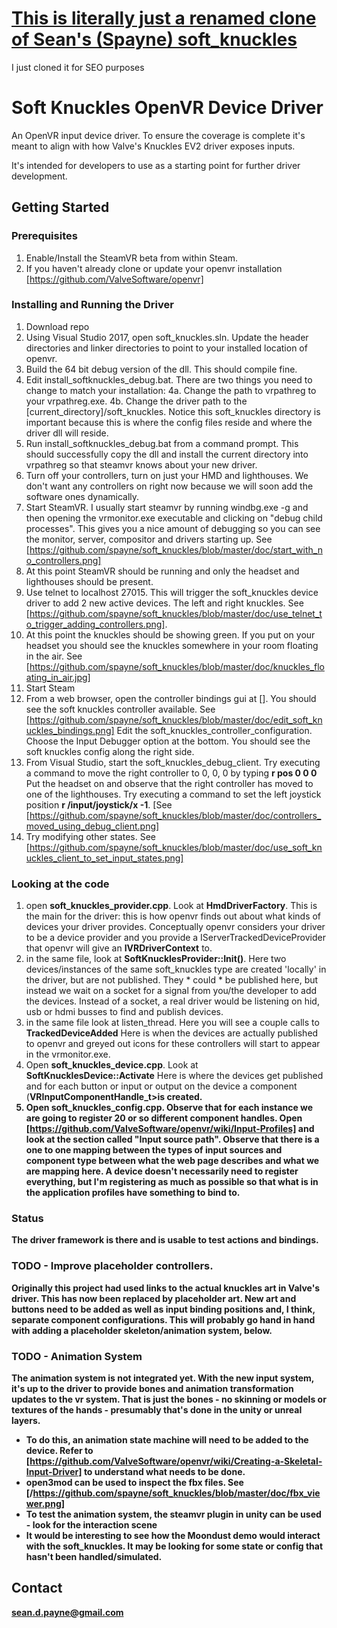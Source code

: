 # [This is literally just a renamed clone of Sean's (Spayne) soft_knuckles](https://github.com/spayne/soft_knuckles)
I just cloned it for SEO purposes

# Soft Knuckles OpenVR Device Driver

An OpenVR input device driver.  To ensure the coverage is complete it's meant to align with how Valve's Knuckles EV2 driver exposes inputs.

It's intended for developers to use as a starting point for further driver development.


## Getting Started

### Prerequisites

1. Enable/Install the SteamVR beta from within Steam.
2. If you haven't already clone or update your openvr installation [https://github.com/ValveSoftware/openvr]


### Installing and Running the Driver

1. Download repo
2. Using Visual Studio 2017, open soft_knuckles.sln.  Update the header directories and linker directories to point to your installed location of openvr.
3. Build the 64 bit debug version of the dll.  This should compile fine.
4. Edit install_softknuckles_debug.bat.  There are two things you need to change to match your installation:  4a. Change the path to vrpathreg to your vrpathreg.exe. 4b. Change the driver path to the [current_directory]/soft_knuckles.  Notice this soft_knuckles directory is important because this is where the config files reside and where the driver dll will reside.
5. Run install_softknuckles_debug.bat from a command prompt.  This should successfully copy the dll and install the current directory into vrpathreg so that steamvr knows about your new driver.
6. Turn off your controllers, turn on just your HMD and lighthouses.   We don't want any controllers on right now because we will soon add the software ones dynamically.
7. Start SteamVR.  I usually start steamvr by running windbg.exe -g and then opening the vrmonitor.exe executable and clicking on "debug child processes".  This gives you a nice amount of debugging so you can see the monitor, server, compositor and drivers starting up. See [https://github.com/spayne/soft_knuckles/blob/master/doc/start_with_no_controllers.png]
8. At this point SteamVR should be running and only the headset and lighthouses should be present.
9. Use telnet to localhost 27015. This will trigger the soft_knuckles device driver to add 2 new active devices.  The left and right knuckles. See [https://github.com/spayne/soft_knuckles/blob/master/doc/use_telnet_to_trigger_adding_controllers.png].
10. At this point the knuckles should be showing green.  If you put on your headset you should see the knuckles somewhere in your room floating in the air. See [https://github.com/spayne/soft_knuckles/blob/master/doc/knuckles_floating_in_air.jpg] 
11. Start Steam 
12. From a web browser, open the controller bindings gui at [].  You should see the soft knuckles controller available.  See [https://github.com/spayne/soft_knuckles/blob/master/doc/edit_soft_knuckles_bindings.png] Edit the soft_knuckles_controller_configuration. Choose the Input Debugger option at the bottom.  You should see the soft knuckles config along the right side.  
13. From Visual Studio, start the soft_knuckles_debug_client.  Try executing a command to move the right controller to 0, 0, 0 by typing <b>r pos 0 0 0</b> Put the headset on and observe that the right controller has moved to one of the lighthouses.  Try executing a command to set the left joystick position <b>r /input/joystick/x -1</b>. [See [https://github.com/spayne/soft_knuckles/blob/master/doc/controllers_moved_using_debug_client.png] 
14. Try modifying other states. See [https://github.com/spayne/soft_knuckles/blob/master/doc/use_soft_knuckles_client_to_set_input_states.png]

### Looking at the code
1. open <b>soft_knuckles_provider.cpp</b>.  Look at <b>HmdDriverFactory</b>.  This is the main for the driver: this is how openvr finds out about what kinds of devices your driver provides.  Conceptually openvr considers your driver to be a device provider and you provide a  IServerTrackedDeviceProvider that openvr will give an <b> IVRDriverContext</b> to.
2. in the same file, look at <b>SoftKnucklesProvider::Init()</b>.  Here two devices/instances of the same soft_knuckles type are created 'locally' in the driver, but are not published.  They * could * be published here, but instead we wait on a socket for a signal from you/the developer to add the devices.  Instead of a socket, a real driver would be listening on hid, usb or hdmi busses to find and publish devices.
3. in the same file look at listen_thread.  Here you will see a couple calls to <b>TrackedDeviceAdded</b> Here is when the devices are actually published to openvr and greyed out icons for these controllers will start to appear in the vrmonitor.exe.
4. Open <b>soft_knuckles_device.cpp</b>.   Look at <b>SoftKnucklesDevice::Activate</b> Here is where the devices get published and for each button or input or output on the device a component (<b>VRInputComponentHandle_t>is created.  
5. Open <b>soft_knuckles_config.cpp</b>.   Observe that for each instance we are going to register 20 or so different component handles.  Open [https://github.com/ValveSoftware/openvr/wiki/Input-Profiles] and look at the section called <b>"Input source path"</b>.  Observe that there is a one to one mapping between the types of input sources and component type between what the web page describes and what we are mapping here.  A device doesn't necessarily need to register everything, but I'm registering as much as possible so that what is in the application profiles have something to bind to.

### Status
The driver framework is there and is usable to test actions and bindings.   

### TODO - Improve placeholder controllers.
Originally this project had used links to the actual knuckles art in Valve's driver.  This has now been replaced by placeholder art.  New art and buttons need to be added as well as input binding positions and, I think, separate component configurations.  This will probably go hand in hand with adding a placeholder skeleton/animation system, below. 

### TODO - Animation System
The animation system is not integrated yet.  With the new input system, it's up to the driver to provide bones and animation transformation updates to the vr system.  That is just the bones - no skinning or models or textures of the hands - presumably that's done in the unity or unreal layers.
* To do this, an animation state machine will need to be added to the device.  Refer to [https://github.com/ValveSoftware/openvr/wiki/Creating-a-Skeletal-Input-Driver] to understand what needs to be done.
* <b>open3mod</b> can be used to inspect the fbx files.  See [/https://github.com/spayne/soft_knuckles/blob/master/doc/fbx_viewer.png]
* To test the animation system, the steamvr plugin in unity can be used - look for the interaction scene
* It would be interesting to see how the <b>Moondust</b> demo would interact with the soft_knuckles.   It may be looking for some state or config that hasn't been handled/simulated.

## Contact
sean.d.payne@gmail.com
